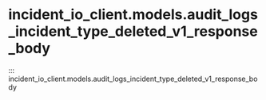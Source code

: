 # incident_io_client.models.audit_logs_incident_type_deleted_v1_response_body

::: incident_io_client.models.audit_logs_incident_type_deleted_v1_response_body
